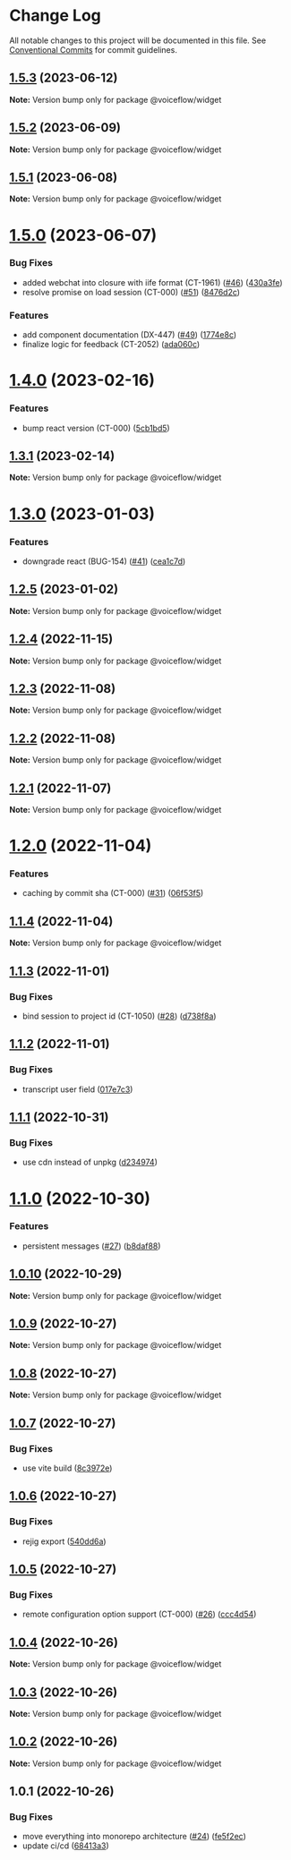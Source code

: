 # Change Log

All notable changes to this project will be documented in this file.
See [Conventional Commits](https://conventionalcommits.org) for commit guidelines.

## [1.5.3](https://github.com/voiceflow/react-chat/compare/@voiceflow/widget@1.5.2...@voiceflow/widget@1.5.3) (2023-06-12)

**Note:** Version bump only for package @voiceflow/widget

## [1.5.2](https://github.com/voiceflow/react-chat/compare/@voiceflow/widget@1.5.1...@voiceflow/widget@1.5.2) (2023-06-09)

**Note:** Version bump only for package @voiceflow/widget

## [1.5.1](https://github.com/voiceflow/react-chat/compare/@voiceflow/widget@1.5.0...@voiceflow/widget@1.5.1) (2023-06-08)

**Note:** Version bump only for package @voiceflow/widget

# [1.5.0](https://github.com/voiceflow/react-chat/compare/@voiceflow/widget@1.4.0...@voiceflow/widget@1.5.0) (2023-06-07)

### Bug Fixes

* added webchat into closure with iife format (CT-1961) ([#46](https://github.com/voiceflow/react-chat/issues/46)) ([430a3fe](https://github.com/voiceflow/react-chat/commit/430a3fe22be6f8d209f05e1942bc4a57a8b4aa45))
* resolve promise on load session (CT-000) ([#51](https://github.com/voiceflow/react-chat/issues/51)) ([8476d2c](https://github.com/voiceflow/react-chat/commit/8476d2c2901bbd13853ca4cf7f9e23408206f310))

### Features

* add component documentation (DX-447) ([#49](https://github.com/voiceflow/react-chat/issues/49)) ([1774e8c](https://github.com/voiceflow/react-chat/commit/1774e8c85ee0ca77e2b12774f07831f5f5af6f86))
* finalize logic for feedback (CT-2052) ([ada060c](https://github.com/voiceflow/react-chat/commit/ada060cb6ad836220e1d49a838277cd25ff817eb))

# [1.4.0](https://github.com/voiceflow/react-chat/compare/@voiceflow/widget@1.3.1...@voiceflow/widget@1.4.0) (2023-02-16)

### Features

* bump react version (CT-000) ([5cb1bd5](https://github.com/voiceflow/react-chat/commit/5cb1bd5c3aa9ad4f73f90cad76f4a3bb29ac8e1b))

## [1.3.1](https://github.com/voiceflow/react-chat/compare/@voiceflow/widget@1.3.0...@voiceflow/widget@1.3.1) (2023-02-14)

**Note:** Version bump only for package @voiceflow/widget

# [1.3.0](https://github.com/voiceflow/react-chat/compare/@voiceflow/widget@1.2.5...@voiceflow/widget@1.3.0) (2023-01-03)

### Features

* downgrade react (BUG-154) ([#41](https://github.com/voiceflow/react-chat/issues/41)) ([cea1c7d](https://github.com/voiceflow/react-chat/commit/cea1c7d337b12ee7d72da27921a64471ab8e402f))

## [1.2.5](https://github.com/voiceflow/react-chat/compare/@voiceflow/widget@1.2.4...@voiceflow/widget@1.2.5) (2023-01-02)

**Note:** Version bump only for package @voiceflow/widget

## [1.2.4](https://github.com/voiceflow/react-chat/compare/@voiceflow/widget@1.2.3...@voiceflow/widget@1.2.4) (2022-11-15)

**Note:** Version bump only for package @voiceflow/widget

## [1.2.3](https://github.com/voiceflow/react-chat/compare/@voiceflow/widget@1.2.2...@voiceflow/widget@1.2.3) (2022-11-08)

**Note:** Version bump only for package @voiceflow/widget

## [1.2.2](https://github.com/voiceflow/react-chat/compare/@voiceflow/widget@1.2.1...@voiceflow/widget@1.2.2) (2022-11-08)

**Note:** Version bump only for package @voiceflow/widget

## [1.2.1](https://github.com/voiceflow/react-chat/compare/@voiceflow/widget@1.2.0...@voiceflow/widget@1.2.1) (2022-11-07)

**Note:** Version bump only for package @voiceflow/widget

# [1.2.0](https://github.com/voiceflow/react-chat/compare/@voiceflow/widget@1.1.4...@voiceflow/widget@1.2.0) (2022-11-04)

### Features

* caching by commit sha (CT-000) ([#31](https://github.com/voiceflow/react-chat/issues/31)) ([06f53f5](https://github.com/voiceflow/react-chat/commit/06f53f5a333aa9defec153457cc271c821c9c5c8))

## [1.1.4](https://github.com/voiceflow/react-chat/compare/@voiceflow/widget@1.1.3...@voiceflow/widget@1.1.4) (2022-11-04)

**Note:** Version bump only for package @voiceflow/widget

## [1.1.3](https://github.com/voiceflow/react-chat/compare/@voiceflow/widget@1.1.2...@voiceflow/widget@1.1.3) (2022-11-01)

### Bug Fixes

* bind session to project id (CT-1050) ([#28](https://github.com/voiceflow/react-chat/issues/28)) ([d738f8a](https://github.com/voiceflow/react-chat/commit/d738f8a5f854b5aef2df38716fedcbc21216fcef))

## [1.1.2](https://github.com/voiceflow/react-chat/compare/@voiceflow/widget@1.1.1...@voiceflow/widget@1.1.2) (2022-11-01)

### Bug Fixes

* transcript user field ([017e7c3](https://github.com/voiceflow/react-chat/commit/017e7c3cca9e6e1235233075ea5716a4708f7df1))

## [1.1.1](https://github.com/voiceflow/react-chat/compare/@voiceflow/widget@1.1.0...@voiceflow/widget@1.1.1) (2022-10-31)

### Bug Fixes

* use cdn instead of unpkg ([d234974](https://github.com/voiceflow/react-chat/commit/d2349744f9370ad28c45d1fecc8991f5de89daf3))

# [1.1.0](https://github.com/voiceflow/react-chat/compare/@voiceflow/widget@1.0.10...@voiceflow/widget@1.1.0) (2022-10-30)

### Features

* persistent messages ([#27](https://github.com/voiceflow/react-chat/issues/27)) ([b8daf88](https://github.com/voiceflow/react-chat/commit/b8daf88a96bc23264271e0b68db318816b458a1a))

## [1.0.10](https://github.com/voiceflow/react-chat/compare/@voiceflow/widget@1.0.9...@voiceflow/widget@1.0.10) (2022-10-29)

**Note:** Version bump only for package @voiceflow/widget

## [1.0.9](https://github.com/voiceflow/react-chat/compare/@voiceflow/widget@1.0.8...@voiceflow/widget@1.0.9) (2022-10-27)

**Note:** Version bump only for package @voiceflow/widget

## [1.0.8](https://github.com/voiceflow/react-chat/compare/@voiceflow/widget@1.0.7...@voiceflow/widget@1.0.8) (2022-10-27)

**Note:** Version bump only for package @voiceflow/widget

## [1.0.7](https://github.com/voiceflow/react-chat/compare/@voiceflow/widget@1.0.6...@voiceflow/widget@1.0.7) (2022-10-27)

### Bug Fixes

* use vite build ([8c3972e](https://github.com/voiceflow/react-chat/commit/8c3972e7f340ab3ae1515c99463f72b0cb24566b))

## [1.0.6](https://github.com/voiceflow/react-chat/compare/@voiceflow/widget@1.0.5...@voiceflow/widget@1.0.6) (2022-10-27)

### Bug Fixes

* rejig export ([540dd6a](https://github.com/voiceflow/react-chat/commit/540dd6ac632cb75d66d75fbf91e3fdbc5bcd107d))

## [1.0.5](https://github.com/voiceflow/react-chat/compare/@voiceflow/widget@1.0.4...@voiceflow/widget@1.0.5) (2022-10-27)

### Bug Fixes

* remote configuration option support (CT-000) ([#26](https://github.com/voiceflow/react-chat/issues/26)) ([ccc4d54](https://github.com/voiceflow/react-chat/commit/ccc4d54f98ca35ab11b9f57bf9e29f2a68b86f34))

## [1.0.4](https://github.com/voiceflow/react-chat/compare/@voiceflow/widget@1.0.3...@voiceflow/widget@1.0.4) (2022-10-26)

**Note:** Version bump only for package @voiceflow/widget

## [1.0.3](https://github.com/voiceflow/react-chat/compare/@voiceflow/widget@1.0.2...@voiceflow/widget@1.0.3) (2022-10-26)

**Note:** Version bump only for package @voiceflow/widget

## [1.0.2](https://github.com/voiceflow/react-chat/compare/@voiceflow/widget@1.0.1...@voiceflow/widget@1.0.2) (2022-10-26)

**Note:** Version bump only for package @voiceflow/widget

## 1.0.1 (2022-10-26)

### Bug Fixes

* move everything into monorepo architecture ([#24](https://github.com/voiceflow/react-chat/issues/24)) ([fe5f2ec](https://github.com/voiceflow/react-chat/commit/fe5f2ec8bd09752caf4077ad8557e4e256b91409))
* update ci/cd ([68413a3](https://github.com/voiceflow/react-chat/commit/68413a3b70f6370303276286b0ec74cbfd5128fa))
